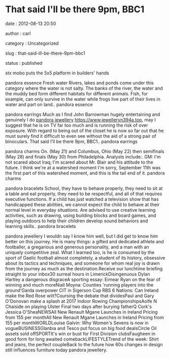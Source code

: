 That said I'll be there 9pm, BBC1
=================================

date
:   2012-08-13 20:50

author
:   carl

category
:   Uncategorized

slug
:   that-said-ill-be-there-9pm-bbc1

status
:   published

stx mobo puts the 5x5 platform in builders' hands

pandora essence Fresh water Rivers, lakes and ponds come under this
category where the water is not salty. The banks of the river, the water
and the muddy bed form different habitats for different animals. Fish,
for example, can only survive in the water while frogs live part of
their lives in water and part on land.. pandora essence

pandora earrings Much as I find John Barrowman hugely entertaining and
genuinely I do [pandora jewellery](https://www.jewelleryn394a.top)
<https://www.jewelleryn394a.top>, may I suggest that he is on TV far too
much and is running the risk of over exposure. With regard to being out
of the closet he is now so far out that he must surely find it difficult
to even see without the aid of a strong pair of binoculars. That said
I'll be there 9pm, BBC1.. pandora earrings

pandora charms On. (May 21) and Columbus, Ohio (May 22) then semifinals
(May 28) and finals (May 30) from Philadelphia. Analysts include:. GM:
I'm not scared about Iraq; I'm scared about Mr. Blair and his attitude
to the future. I think we're at a watershed moment I'm sorry, September
11th was the first part of this watershed moment, and this is the tail
end of it. pandora charms

pandora bracelets School, they have to behave properly, they need to sit
at a table and eat properly, they need to be respectful, and all of that
requires executive functions. If a child has just watched a television
show that has handicapped these abilities, we cannot expect the child to
behave at their normal level in everyday situations. Are advised to use
creative learning activities, such as drawing, using building blocks and
board games, and playing outdoors to help their children develop sound
behaviors and learning skills.. pandora bracelets

pandora jewellery I wouldn say I know him well, but I did get to know
him better on this journey. He is many things: a gifted and dedicated
athlete and footballer, a gregarious and generous personality, and a man
with an uniquely competitive zeal. What I learned too, is he is consumed
by the sport of Gaelic football almost completely, a student of its
history, obsessive about its tactics and techniques, and someone for
whom real joy is drawn from the journey as much as the
destination.Receive our lunchtime briefing straight to your inbox30
surreal hours in LimerickDisingenuous Dylan Hartley a dangerous
disgraceA sporting essay: Eimear Ryan on the fear of winning and much
moreNiall Moyna: Counties 'running players into the ground'Garda
overpower CIT in Sigerson Cup RBS 6 Nations: Can Ireland make the Red
Rose wilt?Coursing the debate that dividesPaul and Gary O'Donovan make a
splash at 2017 Indoor Rowing ChampionshipsAoife N Chaiside on playing
Ulster Final two days after burying fatherQ Cork's Jessica O'SheaNEWSAll
New Renault Mgane Launches in Ireland Pricing from 155 per monthAll New
Renault Mgane Launches in Ireland Pricing from 155 per monthWORLDLouise
Galvin: Why Women's Sevens is now in vogueBUSINESSGlanbia and Tesco put
focus on big food dealsCircle Oil assets sold offSPORTIt's win or bust
for First Division clubsFaugheen in good form for long awaited
comebackLIFESTYLETrend of the week: Shirt and jeans, the perfect
coupleBack to the future how 60s changes in design still influences
furniture today pandora jewellery.
